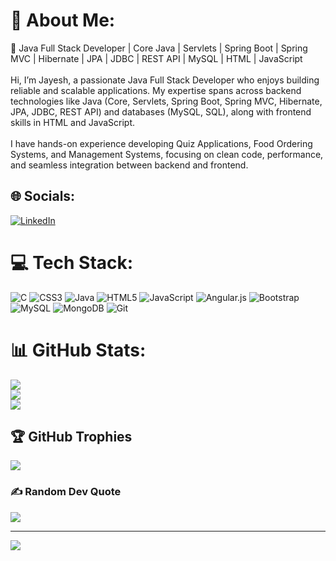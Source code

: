 # 💫 About Me:
🚀 Java Full Stack Developer | Core Java | Servlets | Spring Boot | Spring MVC | Hibernate | JPA | JDBC | REST API | MySQL | HTML | JavaScript<br><br>Hi, I’m Jayesh, a passionate Java Full Stack Developer who enjoys building reliable and scalable applications. My expertise spans across backend technologies like Java (Core, Servlets, Spring Boot, Spring MVC, Hibernate, JPA, JDBC, REST API) and databases (MySQL, SQL), along with frontend skills in HTML and JavaScript.<br><br>I have hands-on experience developing Quiz Applications, Food Ordering Systems, and Management Systems, focusing on clean code, performance, and seamless integration between backend and frontend.


## 🌐 Socials:
[![LinkedIn](https://img.shields.io/badge/LinkedIn-%230077B5.svg?logo=linkedin&logoColor=white)](https://linkedin.com/in/https://www.linkedin.com/in/https:/www.linkedin.com/in/jayesh-pingale-073065248/) 

# 💻 Tech Stack:
![C](https://img.shields.io/badge/c-%2300599C.svg?style=plastic&logo=c&logoColor=white) ![CSS3](https://img.shields.io/badge/css3-%231572B6.svg?style=plastic&logo=css3&logoColor=white) ![Java](https://img.shields.io/badge/java-%23ED8B00.svg?style=plastic&logo=openjdk&logoColor=white) ![HTML5](https://img.shields.io/badge/html5-%23E34F26.svg?style=plastic&logo=html5&logoColor=white) ![JavaScript](https://img.shields.io/badge/javascript-%23323330.svg?style=plastic&logo=javascript&logoColor=%23F7DF1E) ![Angular.js](https://img.shields.io/badge/angular.js-%23E23237.svg?style=plastic&logo=angularjs&logoColor=white) ![Bootstrap](https://img.shields.io/badge/bootstrap-%238511FA.svg?style=plastic&logo=bootstrap&logoColor=white) ![MySQL](https://img.shields.io/badge/mysql-4479A1.svg?style=plastic&logo=mysql&logoColor=white) ![MongoDB](https://img.shields.io/badge/MongoDB-%234ea94b.svg?style=plastic&logo=mongodb&logoColor=white) ![Git](https://img.shields.io/badge/git-%23F05033.svg?style=plastic&logo=git&logoColor=white)
# 📊 GitHub Stats:
![](https://github-readme-stats.vercel.app/api?username=JayeshPingale&theme=dark&hide_border=false&include_all_commits=false&count_private=false)<br/>
![](https://nirzak-streak-stats.vercel.app/?user=JayeshPingale&theme=dark&hide_border=false)<br/>
![](https://github-readme-stats.vercel.app/api/top-langs/?username=JayeshPingale&theme=dark&hide_border=false&include_all_commits=false&count_private=false&layout=compact)

## 🏆 GitHub Trophies
![](https://github-profile-trophy.vercel.app/?username=JayeshPingale&theme=radical&no-frame=false&no-bg=true&margin-w=4)

### ✍️ Random Dev Quote
![](https://quotes-github-readme.vercel.app/api?type=horizontal&theme=radical)

---
[![](https://visitcount.itsvg.in/api?id=JayeshPingale&icon=0&color=0)](https://visitcount.itsvg.in)

<!-- Proudly created with GPRM ( https://gprm.itsvg.in ) -->
